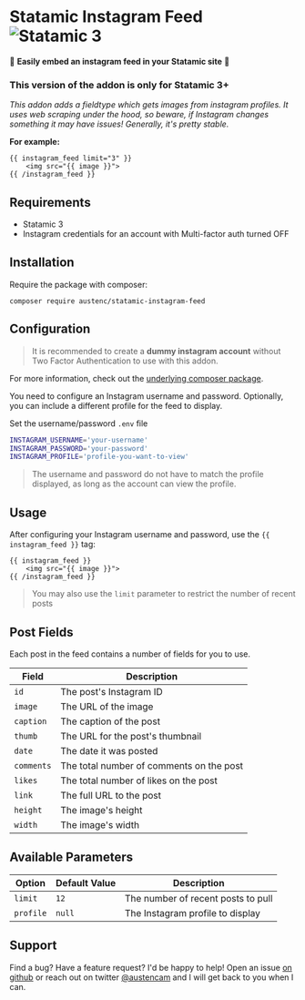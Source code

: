 # Statamic Instagram Feed ![Statamic 3](https://img.shields.io/badge/statamic-3-blue.svg?style=flat-square)

📸 **Easily embed an instagram feed in your Statamic site** 📸

### This version of the addon is only for Statamic 3+

_This addon adds a fieldtype which gets images from instagram profiles. It uses web scraping under the hood, so beware, if Instagram changes something it may have issues! Generally, it's pretty stable._

**For example:**

```
{{ instagram_feed limit="3" }}
    <img src="{{ image }}">
{{ /instagram_feed }}
```

## Requirements

- Statamic 3
- Instagram credentials for an account with Multi-factor auth turned OFF

## Installation

Require the package with composer:

```
composer require austenc/statamic-instagram-feed
```

## Configuration

> It is recommended to create a **dummy instagram account** without Two Factor Authentication to use with this addon.

For more information, check out the [underlying composer package](https://github.com/pgrimaud/instagram-user-feed).

You need to configure an Instagram username and password. Optionally, you can
include a different profile for the feed to display.

Set the username/password `.env` file

```sh
INSTAGRAM_USERNAME='your-username'
INSTAGRAM_PASSWORD='your-password'
INSTAGRAM_PROFILE='profile-you-want-to-view'
```

> The username and password do not have to match the profile displayed, as long as the account can view the profile.

## Usage

After configuring your Instagram username and password, use the `{{ instagram_feed }}` tag:

```
{{ instagram_feed }}
    <img src="{{ image }}">
{{ /instagram_feed }}
```

> You may also use the `limit` parameter to restrict the number of recent posts

## Post Fields

Each post in the feed contains a number of fields for you to use.

| Field      | Description                              |
| ---------- | ---------------------------------------- |
| `id`       | The post's Instagram ID                  |
| `image`    | The URL of the image                     |
| `caption`  | The caption of the post                  |
| `thumb`    | The URL for the post's thumbnail         |
| `date`     | The date it was posted                   |
| `comments` | The total number of comments on the post |
| `likes`    | The total number of likes on the post    |
| `link`     | The full URL to the post                 |
| `height`   | The image's height                       |
| `width`    | The image's width                        |

## Available Parameters

| Option    | Default Value | Description                        |
| --------- | ------------- | ---------------------------------- |
| `limit`   | `12`          | The number of recent posts to pull |
| `profile` | `null`        | The Instagram profile to display   |

## Support

Find a bug? Have a feature request? I'd be happy to help! Open an issue [on github](https://github.com/austenc/statamic-instagram-feed)
or reach out on twitter [@austencam](https://twitter.com/austencam) and I will get back to you when I can.

